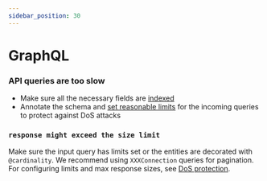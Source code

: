 ```yaml
---
sidebar_position: 30
---
```


# GraphQL

### API queries are too slow

- Make sure all the necessary fields are [indexed](/sdk/reference/schema-file/indexes-and-constraints/)
- Annotate the schema and [set reasonable limits](/sdk/reference/graphql-server/dos-protection/) for the incoming queries to protect against DoS attacks

### `response might exceed the size limit`

Make sure the input query has limits set or the entities are decorated with `@cardinality`. We recommend using `XXXConnection` queries for pagination. For configuring limits and max response sizes, see [DoS protection](/sdk/reference/graphql-server/dos-protection/).
